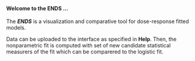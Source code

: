 #### Welcome to the ENDS ...

The ***ENDS*** is a visualization and comparative tool for dose-response fitted models. 

Data can be uploaded to the interface as specified in **Help**. Then, the nonparametric fit is computed with set of new candidate statistical measurers of the fit which can be comparered to the logistic fit. 

